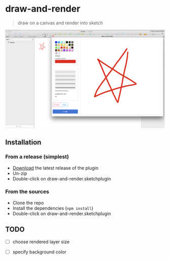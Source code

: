 # draw-and-render

> draw on a canvas and render into sketch

![Screenshot](./screenshots/screenshot.png)

## Installation

### From a release (simplest)

* [Download](https://github.com/nichenqin/draw-and-render-sketch-plugin/releases/latest) the latest release of the plugin
* Un-zip
* Double-click on draw-and-render.sketchplugin

### From the sources

* Clone the repo
* Install the dependencies (`npm install`)
* Double-click on draw-and-render.sketchplugin

## TODO

* [ ] choose rendered layer size

* [ ] specify background color
